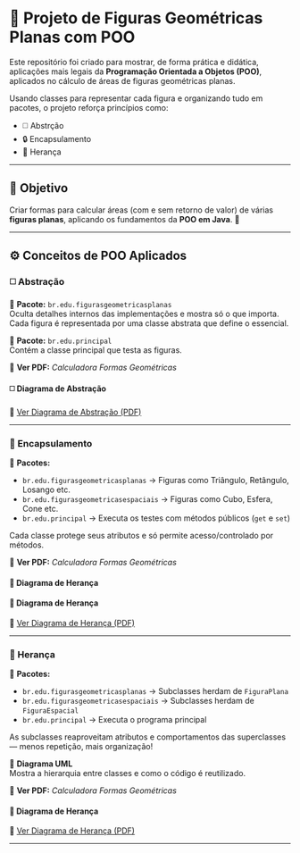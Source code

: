 # 📐 Projeto de Figuras Geométricas Planas com POO

Este repositório foi criado para mostrar, de forma prática e didática,  aplicações mais legais da **Programação Orientada a Objetos (POO)**, aplicados no cálculo de áreas de figuras geométricas planas.  

Usando classes para representar cada figura e organizando tudo em pacotes, o projeto reforça princípios como:

- ◻️ Abstrção
- 🔒 Encapsulamento  
- 🧬 Herança  


---

## 🎯 Objetivo

Criar formas para calcular áreas (com e sem retorno de valor) de várias **figuras planas**, aplicando os fundamentos da **POO em Java**. 🚀

---

## ⚙️ Conceitos de POO Aplicados

### ◻️ Abstração

📁 **Pacote:** `br.edu.figurasgeometricasplanas`  
Oculta detalhes internos das implementações e mostra só o que importa. Cada figura é representada por uma classe abstrata que define o essencial.  

📁 **Pacote:** `br.edu.principal`  
Contém a classe principal que testa as figuras.

📎 **Ver PDF:** _Calculadora Formas Geométricas_

#### ◻️ Diagrama de Abstração
📎 [Ver Diagrama de Abstração (PDF)](./CalculadoraFormasGeométricasHerença.pdf)

---

### 🔐 Encapsulamento

📁 **Pacotes:**  
- `br.edu.figurasgeometricasplanas` → Figuras como Triângulo, Retângulo, Losango etc.  
- `br.edu.figurasgeometricasespaciais` → Figuras como Cubo, Esfera, Cone etc.  
- `br.edu.principal` → Executa os testes com métodos públicos (`get` e `set`)

Cada classe protege seus atributos e só permite acesso/controlado por métodos.

📎 **Ver PDF:** _Calculadora Formas Geométricas_

#### 🧬 Diagrama de Herança
#### 🧬 Diagrama de Herança
📎 [Ver Diagrama de Herança (PDF)](./CalculadoraFormaGeométricasHerença.pdf)

---

### 🧬 Herança

📁 **Pacotes:**  
- `br.edu.figurasgeometricasplanas` → Subclasses herdam de `FiguraPlana`  
- `br.edu.figurasgeometricasespaciais` → Subclasses herdam de `FiguraEspacial`  
- `br.edu.principal` → Executa o programa principal

As subclasses reaproveitam atributos e comportamentos das superclasses — menos repetição, mais organização!

📌 **Diagrama UML**  
Mostra a hierarquia entre classes e como o código é reutilizado.

📎 **Ver PDF:** _Calculadora Formas Geométricas_

#### 🧬 Diagrama de Herança
📎 [Ver Diagrama de Herança (PDF)](./CalculadoraFormaGeométricasHerença.pdf)

---


